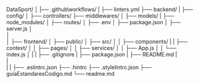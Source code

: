 DataSport/
│
|── .github\workflows/
|   ├── linters.yml
├── backend/
|   ├── config/
│   ├── controllers/
    ├── middlewares/
│   ├── models/
|   ├── node_modules/
│   ├── routes/
│   ├── .env
│   ├── package.json
│   ├── server.js
│  
│  
│
├── frontend/
│   ├── public/
│   ├── src/
│   │   ├── components/
|   |   ├── context/
│   │   ├── pages/
│   │   ├── services/
│   │   ├── App.js
│   │   └── index.js
│   |
|   ├── .gitignore
|   ├── package.json
|   ├── README.md
|   
|   
|
|
├── .eslintrc.json
├── .hintrc
├── .stylelintrc.json
├── guiaEstandaresCodigo.md
└── readme.md
